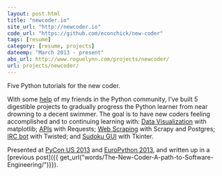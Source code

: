 ```yaml
---
layout: post.html
title: "newcoder.io"
site_url: "http://newcoder.io"
code_url: "https://github.com/econchick/new-coder"
tags: [resume]
category: [resume, projects]
dateemp: "March 2013 - present"
abs_url: http://www.roguelynn.com/projects/newcoder/
url: projects/newcoder/
---
```


Five Python tutorials for the new coder.

With some [help][contributions] of my friends in the Python community, I’ve built 5 digestible projects to gradually progress the Python learner from near drowning to a decent swimmer. The goal is to have new coders feeling accomplished and to continuing learning with: [Data Visualization][dv] with matplotlib; [APIs][apis] with Requests; [Web Scraping][web] with Scrapy and Postgres; [IRC bot][irc] with Twisted; and [Sudoku GUI][gui] with Tkinter.

Presented at [PyCon US 2013][pycon] and [EuroPython 2013][EP], and written up in a [previous post]({{ get_url("words/The-New-Coder-A-path-to-Software-Engineering/")}}).

[contributions]: http://newcoder.io/about
[pycon]: https://www.youtube.com/watch?v=5hBMlTFfOJg
[EP]: https://ep2013.europython.eu/conference/talks/sink-or-swim-5-life-jackets-to-throw-to-new-coders
[dv]: http://newcoder.io/dataviz
[apis]: http://newcoder.io/api
[web]: http://newcoder.io/scrape
[gui]: http://newcoder.io/gui
[irc]: http://newcoder.io/networks